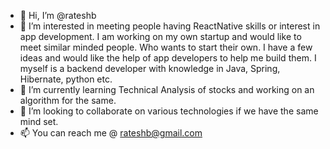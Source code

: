 - 👋 Hi, I’m @rateshb
- 👀 I’m interested in meeting people having ReactNative skills or interest in app development. I am working on my own startup and would like to meet similar minded people.
Who wants to start their own. I have a few ideas and would like the help of app developers to help me build them. I myself is a backend developer with knowledge in Java, Spring, Hibernate, python etc.
- 🌱 I’m currently learning Technical Analysis of stocks and working on an algorithm for the same.
- 💞️ I’m looking to collaborate on various technologies if we have the same mind set.
- 📫 You can reach me @ rateshb@gmail.com

<!---
rateshb/rateshb is a ✨ special ✨ repository because its `README.md` (this file) appears on your GitHub profile.
You can click the Preview link to take a look at your changes.
--->
